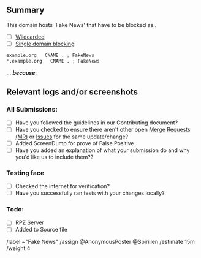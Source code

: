 ## Summary

<!-- Summarize the FakeNews  encountered concisely, and keep any 
domains in back ticks `(`)` -->

This domain hosts 'Fake News' that have to be blocked as..

- [ ] [Wildcarded](source/fake-news/wildcard.list)
- [ ] [Single domain blocking](source/fake-news/domains.list)

```python
example.org   CNAME . ; FakeNews 
*.example.org   CNAME . ; FakeNews 
```

... ***because***:

## Relevant logs and/or screenshots

<!-- Paste any relevant logs - please use code blocks (```) to format 
console output, logs, and code as it's very hard to read otherwise. -->


### All Submissions:
- [ ] Have you followed the guidelines in our Contributing document?
- [ ] Have you checked to ensure there aren't other open
	[Merge Requests (MR)](../merge_requests) or [Issues](../issues) for
	the same update/change?
- [ ] Added ScreenDump for prove of False Positive
- [ ] Have you added an explanation of what your submission do and why
	you'd like us to include them??

### Testing face
- [ ] Checked the internet for verification?
- [ ] Have you successfully ran tests with your changes locally?

### Todo:
- [ ] RPZ Server
- [ ] Added to Source file

/label ~"Fake News" 
/assign @AnonymousPoster @Spirillen
/estimate 15m
/weight 4

